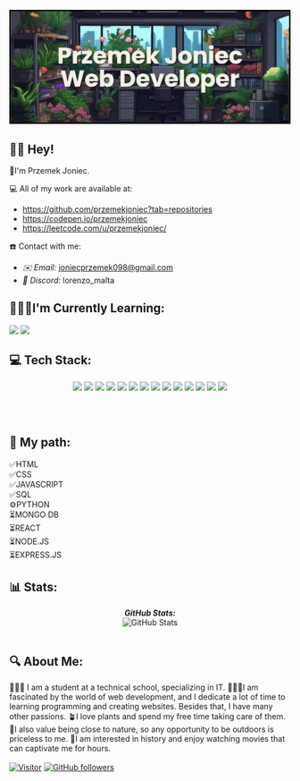 ![Przemek Joniec Banner Image](./banner.png)

<h2>👋🏼 Hey!</h2>

🌻I'm Przemek Joniec.<br>

💻 All of my work are available at:
- https://github.com/przemekjoniec?tab=repositories
- https://codepen.io/przemekjoniec
- https://leetcode.com/u/przemekjoniec/

☎️ Contact with me:
- <i>✉️ Email:</i> joniecprzemek098@gmail.com
- <i>👾 Discord:</i> lorenzo_malta

<h2>👨🏼‍💻I'm Currently Learning:</h2>
<p align="left">
<img src="https://img.shields.io/badge/MySQL-005C84?style=for-the-badge&logo=mysql&logoColor=white" />
<img src="https://img.shields.io/badge/python-3670A0?style=for-the-badge&logo=python&logoColor=ffdd54" />
</p>
<h2>💻 Tech Stack:</h2>
<p align="center">
<img src="https://img.shields.io/badge/HTML5-E34F26?style=for-the-badge&logo=html5&logoColor=white" />
<img src="https://img.shields.io/badge/CSS3-1572B6?style=for-the-badge&logo=css3&logoColor=white" />
<img src="https://img.shields.io/badge/JavaScript-323330?style=for-the-badge&logo=javascript&logoColor=F7DF1E" />
<img src="https://img.shields.io/badge/python-3670A0?style=for-the-badge&logo=python&logoColor=ffdd54" />
<img src="https://img.shields.io/badge/MySQL-005C84?style=for-the-badge&logo=mysql&logoColor=white" />
<img src="https://img.shields.io/badge/PHP-777BB4?style=for-the-badge&logo=php&logoColor=white" />
<img src="https://img.shields.io/badge/SASS-hotpink.svg?style=for-the-badge&logo=SASS&logoColor=white" />
<img src="https://img.shields.io/badge/NPM-%23CB3837.svg?style=for-the-badge&logo=npm&logoColor=white" />
<img src="https://img.shields.io/badge/GULP-%23CF4647.svg?style=for-the-badge&logo=gulp&logoColor=white" />
<img src="https://img.shields.io/badge/Bootstrap-563D7C?style=for-the-badge&logo=bootstrap&logoColor=white" />
<img src="https://img.shields.io/badge/Adobe%20XD-470137?style=for-the-badge&logo=Adobe%20XD&logoColor=#FF61F6" />
<img src="https://img.shields.io/badge/gimp-5C5543?style=for-the-badge&logo=gimp&logoColor=white" />
<img src="https://img.shields.io/badge/Adobe%20Photoshop-31A8FF?style=for-the-badge&logo=Adobe%20Photoshop&logoColor=black" />
<img src="https://img.shields.io/badge/Visual_Studio_Code-0078D4?style=for-the-badge&logo=visual%20studio%20code&logoColor=white" />
</p>
<br><br>
<h2>🛫 My path:</h2>
✅HTML <br>
✅CSS <br>
✅JAVASCRIPT <br>
✅SQL <br>
⚙️PYTHON <br>
⏳MONGO DB<br>
⏳REACT <br>
⏳NODE.JS <br>
⏳EXPRESS.JS


<h2>📊 Stats:</h2>

<div>
  <p align="center">
  <b><em>GitHub Stats:</em></b> <br/>
    <img src="https://github-readme-streak-stats.herokuapp.com/?user=przemekjoniec" alt="GitHub Stats" /> <br/><br/>
</div>

<h2>🔍 About Me:</h2>

👨🏼‍🎓 I am a student at a technical school, specializing in IT. 👨🏼‍💻I am fascinated by the world of web development, and I dedicate a lot of time to learning programming and creating websites. Besides that, I have many other passions. 🪴I love plants and spend my free time taking care of them. 🌲I also value being close to nature, so any opportunity to be outdoors is priceless to me. 📖I am interested in history and enjoy watching movies that can captivate me for hours.
<br>
<br>
[![Visitor](https://visitor-badge.laobi.icu/badge?page_id=przemekjoniec.przemekjoniec)](https://github.com/przemekjoniec) [![GitHub followers](https://img.shields.io/github/followers/przemekjoniec.svg?style=social&label=Follow)](https://github.com/przemekjoniec?tab=followers)
